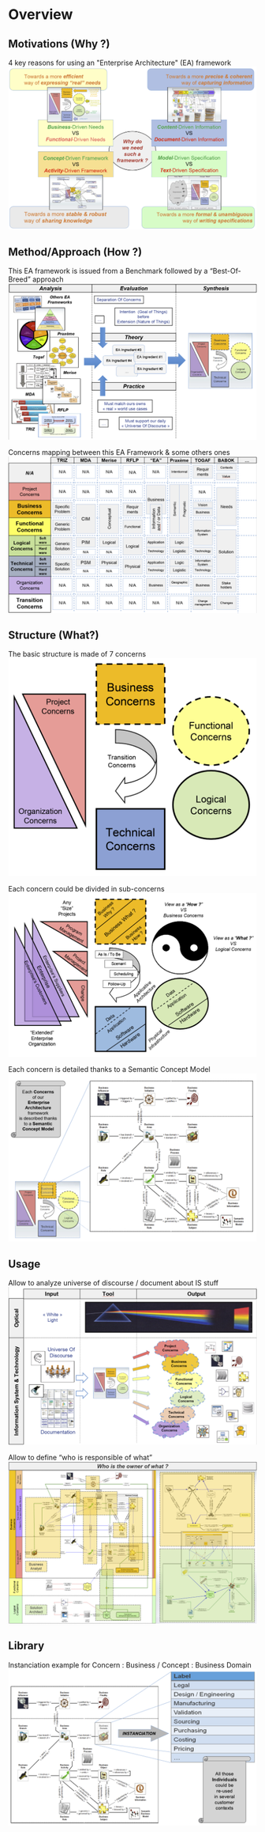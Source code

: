 Overview
==

Motivations (Why ?)
-
4 key reasons for using an "Enterprise Architecture" (EA) framework
![alt text](https://github.com/iPlumb3r/pEAr4pEEr/blob/master/images/Overview_Why.png)


Method/Approach (How ?)
-
This EA framework is issued from a Benchmark followed by a “Best-Of-Breed” approach
![alt text](https://github.com/iPlumb3r/pEAr4pEEr/blob/master/images/Overview_How_1_2020-03-24.png)

Concerns mapping between this EA Framework & some others ones
![alt text](https://github.com/iPlumb3r/pEAr4pEEr/blob/master/images/Overview_How_2.png)


Structure (What?)
-
The basic structure is made of 7 concerns
![alt text](https://github.com/iPlumb3r/pEAr4pEEr/blob/master/images/Overview_What_1.png)

Each concern could be divided in sub-concerns
![alt text](https://github.com/iPlumb3r/pEAr4pEEr/blob/master/images/Overview_What_2_2020-03-24.png)

Each concern is detailed thanks to a Semantic Concept Model
![alt text](https://github.com/iPlumb3r/pEAr4pEEr/blob/master/images/Overview_What_3.png)


Usage 
-
Allow to analyze universe of discourse / document about IS stuff
![alt text](https://github.com/iPlumb3r/pEAr4pEEr/blob/master/images/Overview_Usage_1.png)

Allow to define “who is responsible of what”
![alt text](https://github.com/iPlumb3r/pEAr4pEEr/blob/master/images/Overview_Usage_2.png)


Library 
-
Instanciation example for Concern : Business / Concept : Business Domain
![alt text](https://github.com/iPlumb3r/pEAr4pEEr/blob/master/images/Overview_Librairy.png)





